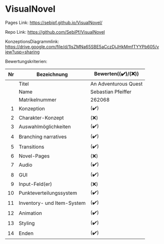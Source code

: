 # VisualNovel

Pages Link:
https://sebipf.github.io/VisualNovel/

Repo Link:
https://github.com/SebiPf/VisualNovel

KonzeptionsDiagrammlink:
https://drive.google.com/file/d/1lsZMNa65SBE5aCczDjJHkMmfTYYPb605/view?usp=sharing

Bewertungskriterien:

| Nr | Bezeichnung           | Bewerten((:heavy_check_mark:)/(:x:))                                                                                                                                                                                                                                                                        |
|---:|-----------------------|--------------------------------------------------------------------------------------------------------------------------------------------------------------------------------------------------------------------------------------------------------------------------------|
|    | Titel                        |   An Adventurous Quest
|    | Name                         |   Sebastian Pfeiffer
|    | Matrikelnummer               |   262068
|  1 | Konzeption                   |   (:heavy_check_mark:)                                                                                  |
|  2 | Charakter-Konzept            |   (:x:)                                                                                                 |
|  3 | Auswahlmöglichkeiten         |   (:heavy_check_mark:)                                                                                  |
|  4 | Branching narratives         |   (:heavy_check_mark:)                                                                                  |
|  5 | Transitions                  |   (:heavy_check_mark:)                                                                                  |
|  6 | Novel-Pages                  |   (:x:)                                                                                                 |
|  7 | Audio                        |   (:heavy_check_mark:)                                                                                  |
|  8 | GUI                          |   (:heavy_check_mark:)                                                                                  |
|  9 | Input-Feld(er)               |   (:x:)                                                                                                 |
|  10 | Punkteverteilungssystem     |   (:heavy_check_mark:)                                                                                  |
|  11 | Inventory- und Item-System  |   (:heavy_check_mark:)                                                                                  |
| 12 | Animation                    |   (:heavy_check_mark:)                                                                                  |
| 13 | Styling                      |   (:heavy_check_mark:)                                                                                  |
| 14 | Enden                        |   (:heavy_check_mark:)                                                                                  |
